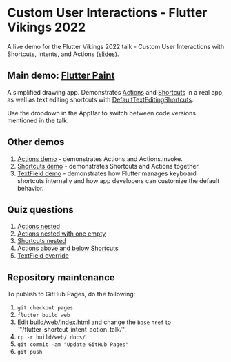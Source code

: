 # Custom User Interactions - Flutter Vikings 2022

A live demo for the Flutter Vikings 2022 talk - Custom User Interactions with Shortcuts, Intents, and Actions ([slides](https://docs.google.com/presentation/d/1hUsKF8Vly72-Phcn7L9ikjJlFYFLUirNt1oGWu_BBSU/edit#slide=id.g147a725c12b_0_20)).

## Main demo: [Flutter Paint](https://github.com/justinmc/flutter_shortcut_intent_action_talk/tree/main/lib/paint_page)

A simplified drawing app.  Demonstrates [Actions](https://master-api.flutter.dev/flutter/widgets/Actions-class.html) and [Shortcuts](https://master-api.flutter.dev/flutter/widgets/Shortcuts-class.html) in a real app, as well as text editing shortcuts with [DefaultTextEditingShortcuts](https://github.com/flutter/flutter/blob/master/packages/flutter/lib/src/widgets/default_text_editing_shortcuts.dart).

Use the dropdown in the AppBar to switch between code versions mentioned in the talk.

## Other demos

  1. [Actions demo](https://github.com/justinmc/flutter_shortcut_intent_action_talk/tree/main/lib/actions_page) - demonstrates Actions and Actions.invoke.
  1. [Shortcuts demo](https://github.com/justinmc/flutter_shortcut_intent_action_talk/tree/main/lib/shortcuts_page) - demonstrates Shortcuts and Actions together.
  1. [TextField demo](https://github.com/justinmc/flutter_shortcut_intent_action_talk/tree/main/lib/text_field_page) - demonstrates how Flutter manages keyboard shortcuts internally and how app developers can customize the default behavior.

## Quiz questions

  1. [Actions nested](https://github.com/justinmc/flutter_shortcut_intent_action_talk/blob/main/lib/quiz_page/quiz_page_actions_nested.dart)
  1. [Actions nested with one empty](https://github.com/justinmc/flutter_shortcut_intent_action_talk/blob/main/lib/quiz_page/quiz_page_actions_nested_empty.dart)
  1. [Shortcuts nested](https://github.com/justinmc/flutter_shortcut_intent_action_talk/blob/main/lib/quiz_page/quiz_page_shortcuts_nested.dart)
  1. [Actions above and below Shortcuts](https://github.com/justinmc/flutter_shortcut_intent_action_talk/blob/main/lib/quiz_page/quiz_page_shortcuts_sandwiched.dart)
  1. [TextField override](https://github.com/justinmc/flutter_shortcut_intent_action_talk/blob/main/lib/quiz_page/quiz_page_text_field.dart)

## Repository maintenance
To publish to GitHub Pages, do the following:

  1. `git checkout pages`
  1. `flutter build web`
  1. Edit build/web/index.html and change the `base` `href` to `"/flutter_shortcut_intent_action_talk/".
  1. `cp -r build/web/ docs/`
  1. `git commit -am "Update GitHub Pages"`
  1. `git push`
